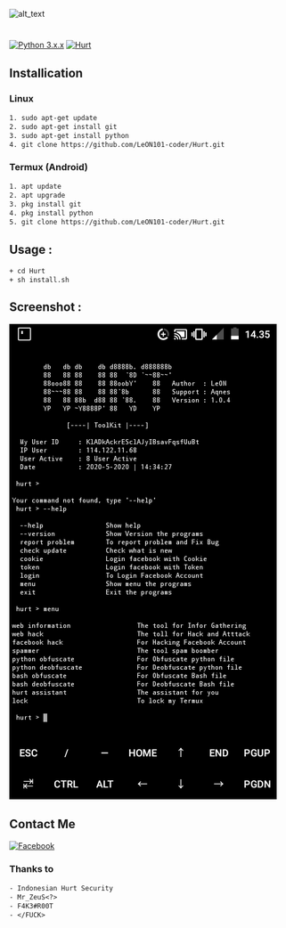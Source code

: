![alt_text](https://github.com/LeON101-coder/Hurt/blob/master/image/90499c31594de32fe66aeca6219ddb5.0.jpg?raw=true)
#
[![Python 3.x.x](https://img.shields.io/badge/python-3.x.x-yellow.svg)](https://www.python.org/) [![Hurt](https://img.shields.io/badge/Hurt-ToolKit-1-0-4-red.svg)](https://github.com/LeON101-coder)


## Installication
### Linux
``` Linux
1. sudo apt-get update
2. sudo apt-get install git
3. sudo apt-get install python
4. git clone https://github.com/LeON101-coder/Hurt.git
```

### Termux (Android)
```
1. apt update
2. apt upgrade
3. pkg install git
4. pkg install python
5. git clone https://github.com/LeON101-coder/Hurt.git
```

## Usage :
``` Usage
+ cd Hurt
+ sh install.sh
```

## Screenshot :
![alt_text](https://github.com/LeON101-coder/Hurt/blob/master/image/Screenshot_20200531_143523.png?raw=true)

## Contact Me
[![Facebook](https://img.shields.io/badge/Facebook-blue.svg)](https://m.facebook.com/leon101.coder)



### Thanks to
``` Thanks to
- Indonesian Hurt Security
- Mr_ZeuS<?>
- F4K3#R00T
- </FUCK>
```
